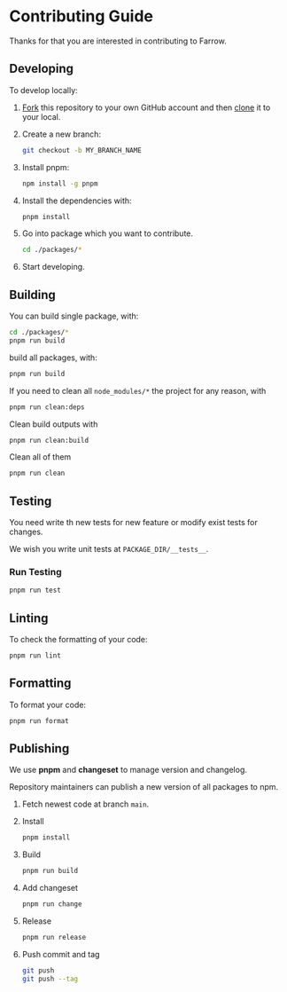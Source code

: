 # Contributing Guide

Thanks for that you are interested in contributing to Farrow.

## Developing

To develop locally:

1. [Fork](https://help.github.com/articles/fork-a-repo/) this repository to your
   own GitHub account and then
   [clone](https://help.github.com/articles/cloning-a-repository/) it to your
   local.
2. Create a new branch:

   ```zsh
   git checkout -b MY_BRANCH_NAME
   ```

3. Install pnpm:

   ```zsh
   npm install -g pnpm
   ```

4. Install the dependencies with:

   ```zsh
   pnpm install
   ```

5. Go into package which you want to contribute.

   ```zsh
   cd ./packages/*
   ```

6. Start developing.

## Building

You can build single package, with:

```zsh
cd ./packages/*
pnpm run build
```

build all packages, with:

```zsh
pnpm run build
```

If you need to clean all `node_modules/*` the project for any reason, with

```zsh
pnpm run clean:deps
```

Clean build outputs with

```zsh
pnpm run clean:build
```

Clean all of them

```zsh
pnpm run clean
```

## Testing

You need write th new tests for new feature or modify exist tests for changes.

We wish you write unit tests at `PACKAGE_DIR/__tests__`.

### Run Testing

```sh
pnpm run test
```

## Linting

To check the formatting of your code:

```zsh
pnpm run lint
```

## Formatting

To format your code:

```zsh
pnpm run format
```

## Publishing

We use **pnpm** and **changeset** to manage version and changelog.

Repository maintainers can publish a new version of all packages to npm.

1. Fetch newest code at branch `main`.
2. Install

   ```zsh
   pnpm install
   ```

3. Build

   ```zsh
   pnpm run build
   ```

4. Add changeset

   ```zsh
   pnpm run change
   ```

5. Release

   ```zsh
   pnpm run release
   ```

6. Push commit and tag

   ```zsh
   git push
   git push --tag
   ```
